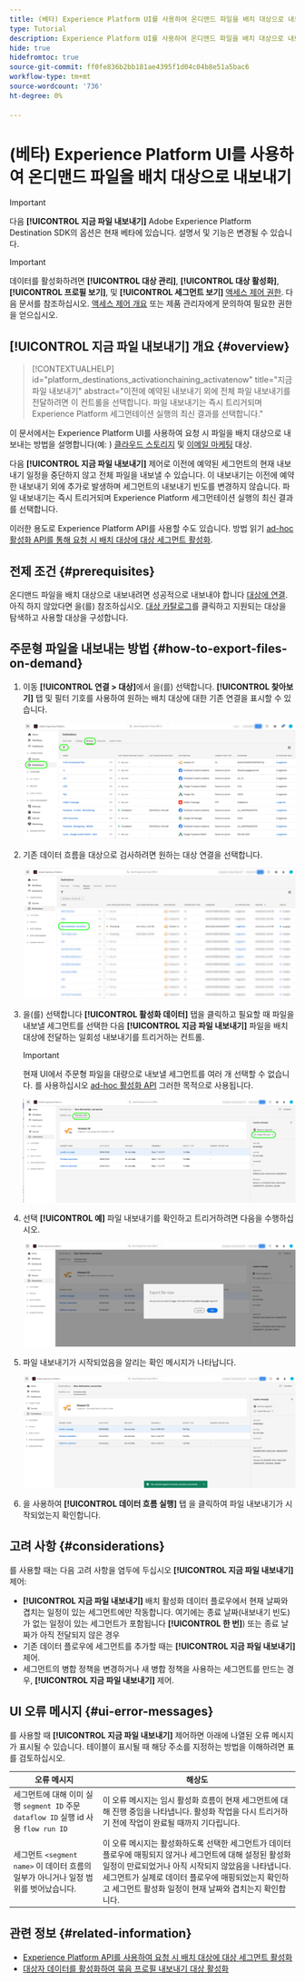 ```yaml
---
title: (베타) Experience Platform UI를 사용하여 온디맨드 파일을 배치 대상으로 내보내기
type: Tutorial
description: Experience Platform UI를 사용하여 온디맨드 파일을 배치 대상으로 내보내는 방법을 알아봅니다.
hide: true
hidefromtoc: true
source-git-commit: ff0fe836b2bb181ae4395f1d04c04b8e51a5bac6
workflow-type: tm+mt
source-wordcount: '736'
ht-degree: 0%

---
```


# (베타) Experience Platform UI를 사용하여 온디맨드 파일을 배치 대상으로 내보내기

>[!IMPORTANT]
>
>다음 **[!UICONTROL 지금 파일 내보내기]** Adobe Experience Platform Destination SDK의 옵션은 현재 베타에 있습니다. 설명서 및 기능은 변경될 수 있습니다.

>[!IMPORTANT]
> 
>데이터를 활성화하려면 **[!UICONTROL 대상 관리]**, **[!UICONTROL 대상 활성화]**, **[!UICONTROL 프로필 보기]**, 및 **[!UICONTROL 세그먼트 보기]** [액세스 제어 권한](/help/access-control/home.md#permissions). 다음 문서를 참조하십시오. [액세스 제어 개요](/help/access-control/ui/overview.md) 또는 제품 관리자에게 문의하여 필요한 권한을 얻으십시오.

## **[!UICONTROL 지금 파일 내보내기]** 개요 {#overview}

>[!CONTEXTUALHELP]
>id="platform_destinations_activationchaining_activatenow"
>title="지금 파일 내보내기"
>abstract="이전에 예약된 내보내기 외에 전체 파일 내보내기를 전달하려면 이 컨트롤을 선택합니다. 파일 내보내기는 즉시 트리거되며 Experience Platform 세그먼테이션 실행의 최신 결과를 선택합니다."

이 문서에서는 Experience Platform UI를 사용하여 요청 시 파일을 배치 대상으로 내보내는 방법을 설명합니다(예: ) [클라우드 스토리지](/help/destinations/catalog/cloud-storage/overview.md) 및 [이메일 마케팅](/help/destinations/catalog/email-marketing/overview.md) 대상.

다음 **[!UICONTROL 지금 파일 내보내기]** 제어로 이전에 예약된 세그먼트의 현재 내보내기 일정을 중단하지 않고 전체 파일을 내보낼 수 있습니다. 이 내보내기는 이전에 예약한 내보내기 외에 추가로 발생하며 세그먼트의 내보내기 빈도를 변경하지 않습니다. 파일 내보내기는 즉시 트리거되며 Experience Platform 세그먼테이션 실행의 최신 결과를 선택합니다.

이러한 용도로 Experience Platform API를 사용할 수도 있습니다. 방법 읽기 [ad-hoc 활성화 API를 통해 요청 시 배치 대상에 대상 세그먼트 활성화](/help/destinations/api/ad-hoc-activation-api.md).

## 전제 조건 {#prerequisites}

온디맨드 파일을 배치 대상으로 내보내려면 성공적으로 내보내야 합니다 [대상에 연결](./connect-destination.md). 아직 하지 않았다면 을(를) 참조하십시오. [대상 카탈로그](../catalog/overview.md)를 클릭하고 지원되는 대상을 탐색하고 사용할 대상을 구성합니다.

## 주문형 파일을 내보내는 방법 {#how-to-export-files-on-demand}

1. 이동 **[!UICONTROL 연결 > 대상]**&#x200B;에서 을(를) 선택합니다. **[!UICONTROL 찾아보기]** 탭 및 필터 기호를 사용하여 원하는 배치 대상에 대한 기존 연결을 표시할 수 있습니다.

   ![찾아보기 탭으로 이동하여 기존 데이터 흐름을 필터링하는 방법을 강조 표시하는 이미지](../assets/ui/activate-on-demand/browse-tab.png)

2. 기존 데이터 흐름을 대상으로 검사하려면 원하는 대상 연결을 선택합니다.

   ![필터링된 데이터 흐름을 강조 표시하는 이미지](../assets/ui/activate-on-demand/filtered-dataflow.png)

3. 을(를) 선택합니다 **[!UICONTROL 활성화 데이터]** 탭을 클릭하고 필요할 때 파일을 내보낼 세그먼트를 선택한 다음 **[!UICONTROL 지금 파일 내보내기]** 파일을 배치 대상에 전달하는 일회성 내보내기를 트리거하는 컨트롤.

   >[!IMPORTANT]
   >
   >현재 UI에서 주문형 파일을 대량으로 내보낼 세그먼트를 여러 개 선택할 수 없습니다. 를 사용하십시오 [ad-hoc 활성화 API](/help/destinations/api/ad-hoc-activation-api.md) 그러한 목적으로 사용됩니다.

   ![지금 파일 내보내기 단추를 강조 표시하는 이미지](../assets/ui/activate-on-demand/activate-segment-on-demand.png)

4. 선택 **[!UICONTROL 예]** 파일 내보내기를 확인하고 트리거하려면 다음을 수행하십시오.

   ![지금 파일 내보내기 확인 대화 상자를 표시하는 이미지입니다.](../assets/ui/activate-on-demand/confirm-activation.png)

5. 파일 내보내기가 시작되었음을 알리는 확인 메시지가 나타납니다.

   ![성공적인 임시 활성화 확인을 보여주는 이미지.](../assets/ui/activate-on-demand/ad-hoc-success.png)

6. 을 사용하여 **[!UICONTROL 데이터 흐름 실행]** 탭 을 클릭하여 파일 내보내기가 시작되었는지 확인합니다.

## 고려 사항 {#considerations}

를 사용할 때는 다음 고려 사항을 염두에 두십시오 **[!UICONTROL 지금 파일 내보내기]** 제어:

* **[!UICONTROL 지금 파일 내보내기]** 배치 활성화 데이터 플로우에서 현재 날짜와 겹치는 일정이 있는 세그먼트에만 작동합니다. 여기에는 종료 날짜(내보내기 빈도)가 없는 일정이 있는 세그먼트가 포함됩니다 **[!UICONTROL 한 번]**) 또는 종료 날짜가 아직 전달되지 않은 경우
* 기존 데이터 플로우에 세그먼트를 추가할 때는 **[!UICONTROL 지금 파일 내보내기]** 제어.
* 세그먼트의 병합 정책을 변경하거나 새 병합 정책을 사용하는 세그먼트를 만드는 경우, **[!UICONTROL 지금 파일 내보내기]** 제어.

## UI 오류 메시지 {#ui-error-messages}

를 사용할 때 **[!UICONTROL 지금 파일 내보내기]** 제어하면 아래에 나열된 오류 메시지가 표시될 수 있습니다. 테이블이 표시될 때 해당 주소를 지정하는 방법을 이해하려면 표를 검토하십시오.

| 오류 메시지 | 해상도 |
|---------|----------|
| 세그먼트에 대해 이미 실행 `segment ID` 주문 `dataflow ID` 실행 id 사용 `flow run ID` | 이 오류 메시지는 임시 활성화 흐름이 현재 세그먼트에 대해 진행 중임을 나타냅니다. 활성화 작업을 다시 트리거하기 전에 작업이 완료될 때까지 기다립니다. |
| 세그먼트 `<segment name>` 이 데이터 흐름의 일부가 아니거나 일정 범위를 벗어났습니다. | 이 오류 메시지는 활성화하도록 선택한 세그먼트가 데이터 플로우에 매핑되지 않거나 세그먼트에 대해 설정된 활성화 일정이 만료되었거나 아직 시작되지 않았음을 나타냅니다. 세그먼트가 실제로 데이터 플로우에 매핑되었는지 확인하고 세그먼트 활성화 일정이 현재 날짜와 겹치는지 확인합니다. |

## 관련 정보 {#related-information}

* [Experience Platform API를 사용하여 요청 시 배치 대상에 대상 세그먼트 활성화](/help/destinations/api/ad-hoc-activation-api.md)
* [대상자 데이터를 활성화하여 묶음 프로필 내보내기 대상 활성화](/help/destinations/ui/activate-batch-profile-destinations.md)